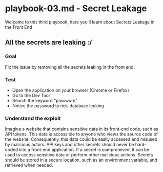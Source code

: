 # playbook-03.md - Secret Leakage

Welcome to this third playbook, here you'll learn about Secrets Leakage in the Front End


## All the secrets are leaking :/

### Goal

Fix the issue by removing all the secrets leaking in the front end.

### Test

- Open the application on your browser (Chrome or Firefox)
- Go to the Dev Tool 
- Search the keyword "password"
- Notice the password to rick-database leaking

### Understand the exploit


Imagine a website that contains sensitive data in its front-end code, such as API tokens. This data is accessible to anyone who views the source code of the website. Consequently, this data could be easily accessed and misused by malicious actors. API keys and other secrets should never be hard-coded into a front-end application. If a secret is compromised, it can be used to access sensitive data or perform other malicious actions. Secrets should be stored in a secure location, such as an environment variable, and retrieved when needed.